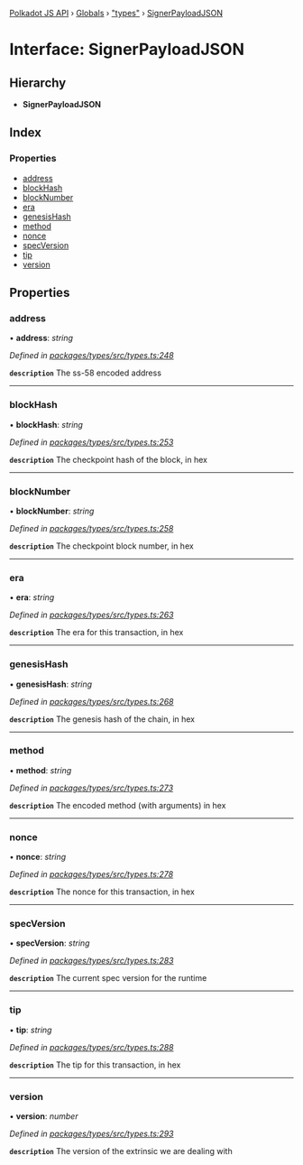 [Polkadot JS API](../README.md) › [Globals](../globals.md) › ["types"](../modules/_types_.md) › [SignerPayloadJSON](_types_.signerpayloadjson.md)

# Interface: SignerPayloadJSON

## Hierarchy

* **SignerPayloadJSON**

## Index

### Properties

* [address](_types_.signerpayloadjson.md#address)
* [blockHash](_types_.signerpayloadjson.md#blockhash)
* [blockNumber](_types_.signerpayloadjson.md#blocknumber)
* [era](_types_.signerpayloadjson.md#era)
* [genesisHash](_types_.signerpayloadjson.md#genesishash)
* [method](_types_.signerpayloadjson.md#method)
* [nonce](_types_.signerpayloadjson.md#nonce)
* [specVersion](_types_.signerpayloadjson.md#specversion)
* [tip](_types_.signerpayloadjson.md#tip)
* [version](_types_.signerpayloadjson.md#version)

## Properties

###  address

• **address**: *string*

*Defined in [packages/types/src/types.ts:248](https://github.com/polkadot-js/api/blob/ffaea83e3e/packages/types/src/types.ts#L248)*

**`description`** The ss-58 encoded address

___

###  blockHash

• **blockHash**: *string*

*Defined in [packages/types/src/types.ts:253](https://github.com/polkadot-js/api/blob/ffaea83e3e/packages/types/src/types.ts#L253)*

**`description`** The checkpoint hash of the block, in hex

___

###  blockNumber

• **blockNumber**: *string*

*Defined in [packages/types/src/types.ts:258](https://github.com/polkadot-js/api/blob/ffaea83e3e/packages/types/src/types.ts#L258)*

**`description`** The checkpoint block number, in hex

___

###  era

• **era**: *string*

*Defined in [packages/types/src/types.ts:263](https://github.com/polkadot-js/api/blob/ffaea83e3e/packages/types/src/types.ts#L263)*

**`description`** The era for this transaction, in hex

___

###  genesisHash

• **genesisHash**: *string*

*Defined in [packages/types/src/types.ts:268](https://github.com/polkadot-js/api/blob/ffaea83e3e/packages/types/src/types.ts#L268)*

**`description`** The genesis hash of the chain, in hex

___

###  method

• **method**: *string*

*Defined in [packages/types/src/types.ts:273](https://github.com/polkadot-js/api/blob/ffaea83e3e/packages/types/src/types.ts#L273)*

**`description`** The encoded method (with arguments) in hex

___

###  nonce

• **nonce**: *string*

*Defined in [packages/types/src/types.ts:278](https://github.com/polkadot-js/api/blob/ffaea83e3e/packages/types/src/types.ts#L278)*

**`description`** The nonce for this transaction, in hex

___

###  specVersion

• **specVersion**: *string*

*Defined in [packages/types/src/types.ts:283](https://github.com/polkadot-js/api/blob/ffaea83e3e/packages/types/src/types.ts#L283)*

**`description`** The current spec version for  the runtime

___

###  tip

• **tip**: *string*

*Defined in [packages/types/src/types.ts:288](https://github.com/polkadot-js/api/blob/ffaea83e3e/packages/types/src/types.ts#L288)*

**`description`** The tip for this transaction, in hex

___

###  version

• **version**: *number*

*Defined in [packages/types/src/types.ts:293](https://github.com/polkadot-js/api/blob/ffaea83e3e/packages/types/src/types.ts#L293)*

**`description`** The version of the extrinsic we are dealing with
